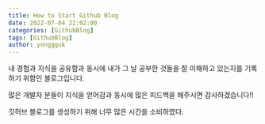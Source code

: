 ```yaml
---
title: How to Start Github Blog
date: 2022-07-04 22:02:00
categories: [GithubBlog]
tags: [GithubBlog]
author: yonggguk
---
```


내 경험과 지식을 공유함과 동시에 내가 그 날 공부한 것들을 잘 이해하고 있는지를 기록하기 위함인 블로그입니다.

많은 개발자 분들이 지식을 얻어감과 동시에 많은 피드백을 해주시면 감사하겠습니다!!

깃허브 블로그를 생성하기 위해 너무 많은 시간을 소비하였다.